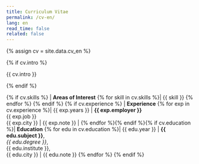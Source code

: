 ```yaml
---
title: Curriculum Vitae
permalink: /cv-en/
lang: en
read_time: false
related: false
---
```

{% assign cv = site.data.cv_en %}

{% if cv.intro %}

{{ cv.intro }}

{% endif %}

{% if cv.skills %}
| **Areas of Interest**
{% for skill in cv.skills %}| {{ skill }}
{% endfor %}
{% endif %}
{% if cv.experience %}
| **Experience**
{% for exp in cv.experience %}| {{ exp.years }} | **{{ exp.employer }}**<br />{{ exp.job }}<br />{{ exp.city }} | {{ exp.note }} |
{% endfor %}{% endif %}{% if cv.education %}| **Education**
{% for edu in cv.education %}| {{ edu.year }} | **{{ edu.subject }}**,<br />*{{ edu.degree }}*,<br />{{ edu.institute }},<br />{{ edu.city }} | {{ edu.note }}
{% endfor %}
{% endif %}

